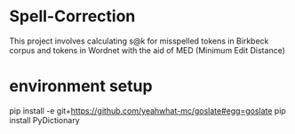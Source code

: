 # Spell-Correction
This project involves calculating s@k for misspelled tokens in Birkbeck corpus and tokens in Wordnet with the aid of MED (Minimum Edit Distance)

# environment setup
pip install -e git+https://github.com/yeahwhat-mc/goslate#egg=goslate
pip install PyDictionary

